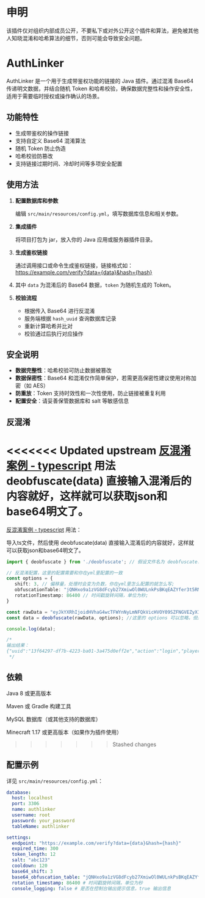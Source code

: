# 申明

该插件仅对组织内部成员公开，不要私下或对外公开这个插件和算法，避免被其他人知晓混淆和哈希算法的细节，否则可能会导致安全问题。

# AuthLinker

AuthLinker 是一个用于生成带鉴权功能的链接的 Java 插件。通过混淆 Base64 传递明文数据，并结合随机 Token 和哈希校验，确保数据完整性和操作安全性，适用于需要临时授权或操作确认的场景。

## 功能特性

- 生成带鉴权的操作链接
- 支持自定义 Base64 混淆算法
- 随机 Token 防止伪造
- 哈希校验防篡改
- 支持链接过期时间、冷却时间等多项安全配置

## 使用方法

1. **配置数据库和参数**

   编辑 `src/main/resources/config.yml`，填写数据库信息和相关参数。

2. **集成插件**

   将项目打包为 jar，放入你的 Java 应用或服务器插件目录。

3. **生成鉴权链接**

   通过调用接口或命令生成鉴权链接，链接格式如：https://example.com/verify?data={data}&hash={hash}
4. 其中 `data` 为混淆后的 Base64 数据，`token` 为随机生成的 Token。

4. **校验流程**

   - 根据传入 Base64 进行反混淆
   - 服务端根据 `hash_uuid` 查询数据库记录
   - 重新计算哈希并比对
   - 校验通过后执行对应操作

## 安全说明

- **数据完整性**：哈希校验可防止数据被篡改
- **数据保密性**：Base64 和混淆仅作简单保护，若需更高保密性建议使用对称加密（如 AES）
- **防重放**：Token 支持时效性和一次性使用，防止链接被重复利用
- **配置安全**：请妥善保管数据库和 salt 等敏感信息

## 反混淆

<<<<<<< Updated upstream
[反混淆案例 - typescript](https://github.com/MIAOMC-Server/AuthLinker/blob/main/src/main/resources/TypeScript%20%E5%8F%8D%E6%B7%B7%E6%B7%86%E7%A4%BA%E4%BE%8B.ts)
用法 deobfuscate(data) 直接输入混淆后的内容就好，这样就可以获取json和base64明文了。
=======
[反混淆案例 - typescript](https://github.com/MIAOMC-Server/AuthLinker/blob/main/src/main/resources/TypeScript%20%E5%8F%8D%E6%B7%B7%E6%B7%86%E7%A4%BA%E4%BE%8B.ts) 用法：
  
导入ts文件，然后使用 deobfuscate(data) 直接输入混淆后的内容就好，这样就可以获取json和base64明文了。
```ts
import { deobfuscate } from './deobfuscate'; // 假设文件名为 deobfuscate.ts

// 反混淆配置，这里的配置需要和你在yml里配置的一致
const options = {
   shift: 3, // 偏移量，处理时会变为负数，你在yml里怎么配置的就怎么写;
   obfuscationTable: "jQNHxo9a1zVG8dFcyb27XmiwOl0WULnkPsBKqEAZYfer3t5RMDSCJhgvu4pT-.", // 你定义的混淆表;
   rotationTimestamp: 86400 // 时间戳旋转间隔，单位为秒;
}

const rawData = "eyJkYXRhIjoidHVhaG4wcTFWYnNyLmNFQkVicHVOY09SZFNGVEZyX18uYlY0WDBhVS5KQ1IuNUNfRTRnMS5TZ0JkYmFxVnJHckYwRV9IMEFNVmJzclFTQTNIMFpyWHlhR1FTazhkV2FqbldnZWR5VktWYkRyTkpucmRKYWJYY25xTmNGUkVKVXIucmhVRTBhclhjLmhOMHZaRmJWdUZCQ3UueVZ3VkJnWk9TcXVkV0VqblNxUmQyVksuY09fTkpWVEVjT18uNHBoRVdfXyIsInRpbWUiOjE3NDgyNzU0NDM0NTZ9"
const data = deobfuscate(rawData, options); //这里的 options 可以忽略，但是前提是不修改yml配置

console.log(data);

/*
输出结果：
{"uuid":"13f64297-df7b-4223-ba01-3a475d0eff2e","action":"login","player_uuid":"4b87bd2c-7e96-48b2-a5bb-359e8b22ba20","expires_time":1748275743455}
 */
```

## 依赖

Java 8 或更高版本

Maven 或 Gradle 构建工具

MySQL 数据库（或其他支持的数据库）

Minecraft 1.17 或更高版本（如果作为插件使用）
>>>>>>> Stashed changes

## 配置示例

详见 `src/main/resources/config.yml`：

```yaml
database:
  host: localhost
  port: 3306
  name: authlinker
  username: root
  password: your_password
  tableName: authlinker

settings:
  endpoint: "https://example.com/verify?data={data}&hash={hash}"
  expired_time: 300
  token_length: 12
  salt: "abc123"
  cooldown: 120
  base64_shift: 3
  base64_obfuscation_table: "jQNHxo9a1zVG8dFcyb27XmiwOl0WULnkPsBKqEAZYfer3t5RMDSCJhgvu4pT-." # 混淆表，不可以出现空格和特殊字符
  rotation_timestamp: 86400 # 时间戳旋转间隔，单位为秒
  console_logging: false # 是否在控制台输出提示信息，true 输出信息